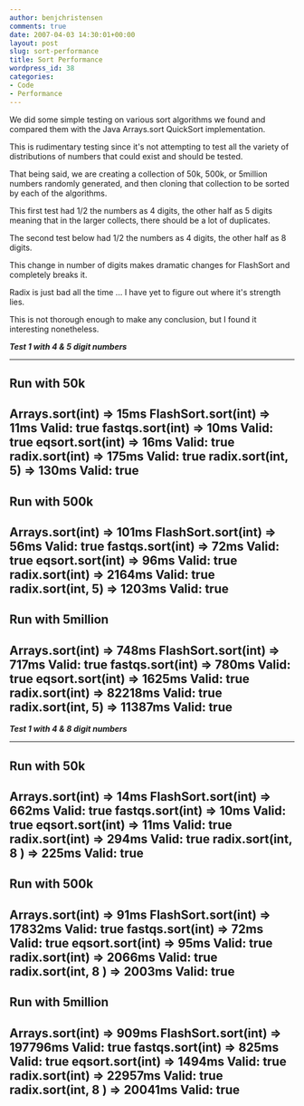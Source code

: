 ```yaml
---
author: benjchristensen
comments: true
date: 2007-04-03 14:30:01+00:00
layout: post
slug: sort-performance
title: Sort Performance
wordpress_id: 38
categories:
- Code
- Performance
---
```


We did some simple testing on various sort algorithms we found and compared them with the Java Arrays.sort QuickSort implementation.

This is rudimentary testing since it's not attempting to test all the variety of distributions of numbers that could exist and should be tested.

That being said, we are creating a collection of 50k, 500k, or 5million numbers randomly generated, and then cloning that collection to be sorted by each of the algorithms.

This first test had 1/2 the numbers as 4 digits, the other half as 5 digits meaning that in the larger collects, there should be a lot of duplicates.

The second test below had 1/2 the numbers as 4 digits, the other half as 8 digits.

This change in number of digits makes dramatic changes for FlashSort and completely breaks it.

Radix is just bad all the time ... I have yet to figure out where it's strength lies.

This is not thorough enough to make any conclusion, but I found it interesting nonetheless.

***Test 1 with 4 & 5 digit numbers***

-----------------------------
Run with 50k
-----------------------------
Arrays.sort(int) => 15ms
FlashSort.sort(int) => 11ms  Valid: true
fastqs.sort(int) => 10ms  Valid: true
eqsort.sort(int) => 16ms  Valid: true
radix.sort(int) => 175ms  Valid: true
radix.sort(int, 5) => 130ms  Valid: true
-----------------------------
Run with 500k
-----------------------------
Arrays.sort(int) => 101ms
FlashSort.sort(int) => 56ms  Valid: true
fastqs.sort(int) => 72ms  Valid: true
eqsort.sort(int) => 96ms  Valid: true
radix.sort(int) => 2164ms  Valid: true
radix.sort(int, 5) => 1203ms  Valid: true
-----------------------------
Run with 5million
-----------------------------
Arrays.sort(int) => 748ms
FlashSort.sort(int) => 717ms  Valid: true
fastqs.sort(int) => 780ms  Valid: true
eqsort.sort(int) => 1625ms  Valid: true
radix.sort(int) => 82218ms  Valid: true
radix.sort(int, 5) => 11387ms  Valid: true
-----------------------------

***Test 1 with 4 & 8 digit numbers***

-----------------------------
Run with 50k
-----------------------------
Arrays.sort(int) => 14ms
FlashSort.sort(int) => 662ms  Valid: true
fastqs.sort(int) => 10ms  Valid: true
eqsort.sort(int) => 11ms  Valid: true
radix.sort(int) => 294ms  Valid: true
radix.sort(int, 8 ) => 225ms  Valid: true
-----------------------------
Run with 500k
-----------------------------
Arrays.sort(int) => 91ms
FlashSort.sort(int) => 17832ms  Valid: true
fastqs.sort(int) => 72ms  Valid: true
eqsort.sort(int) => 95ms  Valid: true
radix.sort(int) => 2066ms  Valid: true
radix.sort(int, 8 ) => 2003ms  Valid: true
-----------------------------
Run with 5million
-----------------------------
Arrays.sort(int) => 909ms
FlashSort.sort(int) => 197796ms  Valid: true
fastqs.sort(int) => 825ms  Valid: true
eqsort.sort(int) => 1494ms  Valid: true
radix.sort(int) => 22957ms  Valid: true
radix.sort(int, 8 ) => 20041ms  Valid: true
-----------------------------
